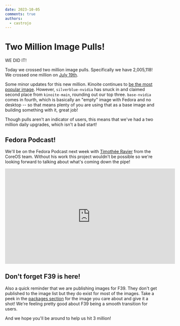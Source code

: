 ```yaml
---
date: 2023-10-05
comments: true
authors: 
  - castrojo
---
```


# Two Million Image Pulls!

WE DID IT!

Today we crossed two million image pulls. Specifically we have 2,005,118! We crossed one million on [July 19th](https://universal-blue.org/blog/2023/07/19/one-million-image-pulls-happy-birthday-to-us/). 

Some minor updates for this new million. Kinoite continues to [be the most popular image](https://github.com/orgs/ublue-os/packages). However, `silverblue-nvidia` has snuck in and claimed second place from `kinoite-main`, rounding out our top three. `base-nvidia` comes in fourth, which is basically an "empty" image with Fedora and no desktop -- so that means plenty of you are using that as a base image and building something with it, great job!

Though pulls aren't an indicator of users, this means that we've had a two million daily upgrades, which isn't a bad start! 

## Fedora Podcast!

We'll be on the Fedora Podcast next week with [Timothée Ravier](https://github.com/travier) from the CoreOS team. Without his work this project wouldn't be possible so we're looking forward to talking about what's coming down the pipe!

<iframe width="560" height="315" src="https://www.youtube.com/embed/cHYyGVOae84?si=5EU4BTPysef9x2Ac" title="YouTube video player" frameborder="0" allow="accelerometer; autoplay; clipboard-write; encrypted-media; gyroscope; picture-in-picture; web-share" allowfullscreen></iframe>

## Don't forget F39 is here!

Also a quick reminder that we are publishing images for F39. They don't get published to the image list but they do exist for most of the images. Take a peek in the [packages section](https://github.com/ublue-os/bluefin/pkgs/container/bluefin) for the image you care about and give it a shot! We're feeling pretty good about F39 being a smooth transition for users. 

And we hope you'll be around to help us hit 3 million!
